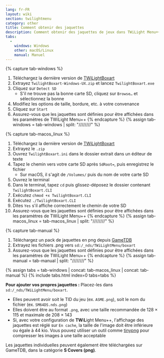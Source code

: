 ```yaml
---
lang: fr-FR
layout: wiki
section: twilightmenu
category: other
title: Comment obtenir des jaquettes
description: Comment obtenir des jaquettes de jeux dans TWiLight Menu++
tabs:
  - 
    windows: Windows
    other: macOS/Linux
    manual: Manuel
---
```


{% capture tab-windows %}
1. Téléchargez la dernière version de [TWiLightBoxart](https://github.com/KirovAir/TwilightBoxart/releases)
1. Extrayez `TwilightBoxart-Windows-UX.zip` et lancez `TwilightBoxart.exe`
1. Cliquez sur `Detect SD`
   - S'il ne trouve pas la bonne carte SD, cliquez sur `Browse…` et sélectionnez la bonne
1. Modifiez les options de taille, bordure, etc. à votre convenance
1. Cliquez sur `Start`
1. Assurez-vous que les jaquettes sont définies pour être affichées dans les paramètres de TWiLight Menu++
{% endcapture %}
{% assign tab-windows = tab-windows | split: "////////" %}

{% capture tab-macos_linux %}
1. Téléchargez la dernière version de [TWiLightBoxart](https://github.com/KirovAir/TwilightBoxart/releases)
1. Extrayez le `.zip`
1. Ouvrez `TwilightBoxart.ini` dans le dossier extrait dans un éditeur de texte
1. Tapez le chemin vers votre carte SD après `SdRoot=`, puis enregistrez le fichier
   - Sur macOS, il s'agit de `/Volumes/` puis du nom de votre carte SD
1. Ouvrez le terminal
1. Dans le terminal, tapez `cd` puis glissez-déposez le dossier contenant `TwilightBoxart.CLI`
1. Exécutez `chmod +x TwilightBoxart.CLI`
1. Exécutez `./TwilightBoxart.CLI`
1. Dites `Yes` s'il affiche correctement le chemin de votre SD
1. Assurez-vous que les jaquettes sont définies pour être affichées dans les paramètres de TWiLight Menu++
{% endcapture %}
{% assign tab-macos_linux = tab-macos_linux | split: "////////" %}

{% capture tab-manual %}
1. Téléchargez un pack de jaquettes en png depuis [GameTDB](https://www.gametdb.com/DS/Downloads#cover_packs)
1. Extrayez les fichiers .png vers `sd:/_nds/TWiLightMenu/boxart`
1. Assurez-vous que les jaquettes sont définies pour être affichées dans les paramètres de TWiLight Menu++
{% endcapture %}
{% assign tab-manual = tab-manual | split: "////////" %}

{% assign tabs = tab-windows | concat: tab-macos_linux | concat: tab-manual %}
{% include tabs.html index=0 tabs=tabs %}

**Pour ajouter vos propres jaquettes :** Placez-les dans `sd:/_nds/TWiLightMenu/boxart`.
- Elles peuvent avoir soit le TID du jeu (ex. `ASME.png`), soit le nom du fichier (ex. `SM64DS.nds.png`)
- Elles doivent être au format `.png`, avec une taille recommandée de 128 × 115 et maximale de 208 × 143
- Si, avec votre configuration de **TW**i**L**ight Menu++, l'affichage des jaquettes est réglé sur `En cache`, la taille de l'image doit être inférieure ou égale à 44 kio. Vous pouvez utiliser un outil comme [tinypng](https://tinypng.com/) pour compresser les images à une taille acceptable

Les jaquettes individuelles peuvent également être téléchargées sur GameTDB, dans la catégorie **S Covers (png)**.
